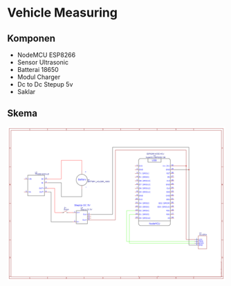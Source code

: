 # Vehicle Measuring


## Komponen
 - NodeMCU ESP8266
 - Sensor Ultrasonic
 - Batterai 18650
 - Modul Charger 
 - Dc to Dc Stepup 5v
 - Saklar


## Skema
![Skema v1.1](Assets/skema.png)

